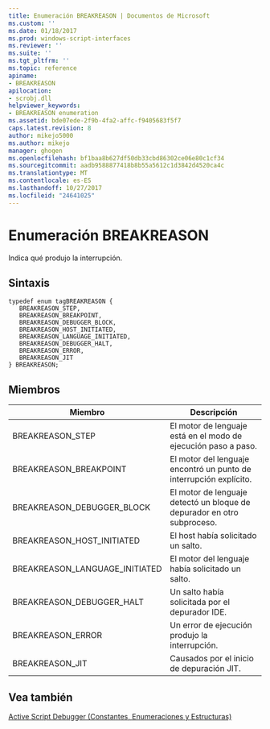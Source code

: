 ```yaml
---
title: Enumeración BREAKREASON | Documentos de Microsoft
ms.custom: ''
ms.date: 01/18/2017
ms.prod: windows-script-interfaces
ms.reviewer: ''
ms.suite: ''
ms.tgt_pltfrm: ''
ms.topic: reference
apiname:
- BREAKREASON
apilocation:
- scrobj.dll
helpviewer_keywords:
- BREAKREASON enumeration
ms.assetid: bde07ede-2f9b-4fa2-affc-f9405683f5f7
caps.latest.revision: 8
author: mikejo5000
ms.author: mikejo
manager: ghogen
ms.openlocfilehash: bf1baa8b627df50db33cbd86302ce06e80c1cf34
ms.sourcegitcommit: aadb9588877418b8b55a5612c1d3842d4520ca4c
ms.translationtype: MT
ms.contentlocale: es-ES
ms.lasthandoff: 10/27/2017
ms.locfileid: "24641025"
---
```

# <a name="breakreason-enumeration"></a>Enumeración BREAKREASON
Indica qué produjo la interrupción.  
  
## <a name="syntax"></a>Sintaxis  
  
```  
typedef enum tagBREAKREASON {  
   BREAKREASON_STEP,  
   BREAKREASON_BREAKPOINT,  
   BREAKREASON_DEBUGGER_BLOCK,  
   BREAKREASON_HOST_INITIATED,  
   BREAKREASON_LANGUAGE_INITIATED,  
   BREAKREASON_DEBUGGER_HALT,  
   BREAKREASON_ERROR,  
   BREAKREASON_JIT  
} BREAKREASON;  
```  
  
## <a name="members"></a>Miembros  
  
|Miembro|Descripción|  
|------------|-----------------|  
|BREAKREASON_STEP|El motor de lenguaje está en el modo de ejecución paso a paso.|  
|BREAKREASON_BREAKPOINT|El motor del lenguaje encontró un punto de interrupción explícito.|  
|BREAKREASON_DEBUGGER_BLOCK|El motor de lenguaje detectó un bloque de depurador en otro subproceso.|  
|BREAKREASON_HOST_INITIATED|El host había solicitado un salto.|  
|BREAKREASON_LANGUAGE_INITIATED|El motor del lenguaje había solicitado un salto.|  
|BREAKREASON_DEBUGGER_HALT|Un salto había solicitada por el depurador IDE.|  
|BREAKREASON_ERROR|Un error de ejecución produjo la interrupción.|  
|BREAKREASON_JIT|Causados por el inicio de depuración JIT.|  
  
## <a name="see-also"></a>Vea también  
 [Active Script Debugger (Constantes, Enumeraciones y Estructuras)](../../winscript/reference/active-script-debugger-constants-enumerations-and-structures.md)
